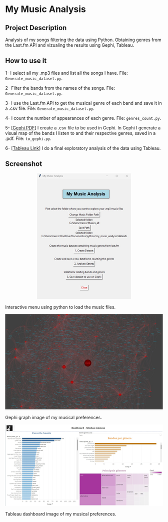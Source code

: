 # My Music Analysis

## Project Description

Analysis of my songs filtering the data using Python. Obtaining genres from the Last.fm API and vizualing the results using Gephi, Tableau.


## How to use it

1- I select all my .mp3 files and list all the songs I have. File: `Generate_music_dataset.py`.

2- Filter the bands from the names of the songs. File: `Generate_music_dataset.py`.

3- I use the Last.fm API to get the musical genre of each band and save it in a .csv file. File: `Generate_music_dataset.py`.

4- I count the number of appearances of each genre. File: `genres_count.py`.

5- [[Gephi PDF](https://github.com/Marcos14Almeida/my_music_analysis/blob/main/gephi/bands_graph_map.pdf)] I create a .csv file to be used in Gephi. In Gephi I generate a visual map of the bands I listen to and their respective genres, saved in a .pdf. File: `to_gephi.py`. 



6- [[Tableau Link](https://public.tableau.com/app/profile/marcos.p4585/viz/MyMusics/Painel1?publish=yes)] I do a final exploratory analysis of the data using Tableau. 

## Screenshot

<p align="center">
  <img src="https://github.com/Marcos14Almeida/my_music_analysis/blob/main/images/menu.jpg" width="300" title="Screenshot">
</p> 

Interactive menu using python to load the music files.


<p align="center">
  <img src="https://github.com/Marcos14Almeida/my_music_analysis/blob/main/gephi/print_gephi.jpg" width="600" title="Screenshot">
</p> 

Gephi graph image of my musical preferences.

<p align="center">
  <img src="https://github.com/Marcos14Almeida/my_music_analysis/blob/main/images/tableau_print.jpg" width="600" title="Screenshot">
</p> 

Tableau dashboard image of my musical preferences.
